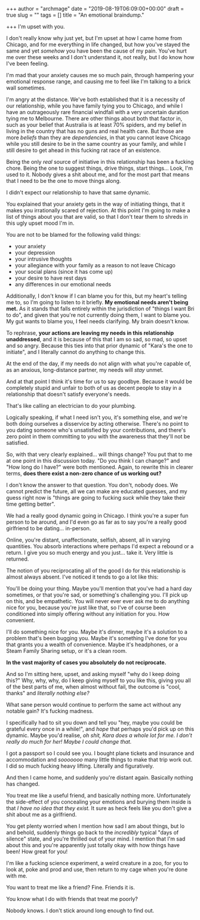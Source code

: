 +++
author = "archmage"
date = "2019-08-19T06:09:00+00:00"
draft = true
slug = ""
tags = []
title = "An emotional braindump."

+++
I'm upset with you.

I don't really know why just yet, but I'm upset at how I came home from Chicago, and for me everything in life changed, but how you've stayed the same and yet _somehow_ you have been the cause of my pain. You've hurt me over these weeks and I don't understand it, not really, but I do know how I've been feeling.

I'm mad that your anxiety causes me so much pain, through hampering your emotional response range, and causing me to feel like I'm talking to a brick wall sometimes. 

I'm angry at the distance. We've both established that it is a necessity of our relationship, while you have family tying you to Chicago, and while I have an outrageously rare financial windfall with a very uncertain duration tying me to Melbourne. There are other things about both that factor in, such as your belief that Australia is at least 70% spiders, and my belief in living in the country that has no guns and real health care. But those are more _beliefs_ than they are _dependencies_, in that you cannot leave Chicago while you still desire to be in the same country as your family, and while I still desire to get ahead in this fucking rat race of an existence.

Being the only _real_ source of initiative in this relationship has been a fucking chore. Being the one to suggest things, drive things, start things... Look, I'm used to it. Nobody gives a shit about me, and for the most part that means that I need to be the one to move things along.

I didn't expect our relationship to have that same dynamic.

You explained that your anxiety gets in the way of initiating things, that it makes you irrationally scared of rejection. At this point I'm going to make a list of things about you that are valid, so that I don't tear them to shreds in this ugly upset mood I'm in.

You are not to be blamed for the following valid things:

* your anxiety
* your depression
* your intrusive thoughts
* your allegiance with your family as a reason to not leave Chicago
* your social plans (since it has come up)
* your desire to have rest days
* any differences in our emotional needs

Additionally, I don't know if I can blame you for this, but my heart's telling me to, so I'm going to listen to it briefly. **My emotional needs aren't being met.** As it stands that falls entirely within the jurisdiction of "things I want Bri to do", and given that you're not currently doing them, I want to blame you. My gut wants to blame you, I feel needs clarifying. My brain doesn't know.

To rephrase, **your actions are leaving my needs in this relationship unaddressed**, and it is because of this that I am so sad, so mad, so upset and so angry. Because this ties into that prior dynamic of "Kara's the one to initiate", and I literally cannot do anything to change this.

At the end of the day, if my needs do not align with what you're capable of, as an anxious, long-distance partner, my needs will _stay_ unmet.

And at that point I think it's time for us to say goodbye. Because it would be completely stupid and unfair to both of us as decent people to stay in a relationship that doesn't satisfy everyone's needs.

That's like calling an electrician to do your plumbing.

Logically speaking, if what I need isn't you, it's something else, and we're both doing ourselves a disservice by acting otherwise. There's no point to you dating someone who's unsatisfied by your contributions, and there's zero point in them committing to you with the awareness that they'll not be satisfied.

So, with that very clearly explained... will things change? You put that to me at one point in this discussion today. "Do you think I can change?" and "How long do I have?" were both mentioned. Again, to rewrite this in clearer terms, **does there exist a non-zero chance of us working out?** 

I don't know the answer to that question. You don't, nobody does. We cannot predict the future, all we can make are educated guesses, and my guess right now is "things are going to fucking _suck_ while they take their time getting better".

We had a really good dynamic going in Chicago. I think you're a super fun person to be around, and I'd even go as far as to say you're a really good girlfriend to be dating... in-person.

Online, you're distant, unaffectionate, selfish, absent, all in varying quantities. You absorb interactions where perhaps I'd expect a rebound or a return. I give you so much energy and you just... take it. Very little is returned.

The notion of you reciprocating all of the good I do for this relationship is almost always absent. I've noticed it tends to go a lot like this:

You'll be doing your thing. Maybe you'll mention that you've had a hard day sometimes, or that you're sad, or something's challenging you. I'll pick up on this, and be empathetic. You will never ever ever ask me to do anything nice for you, because you're just like that, so I've of course been conditioned into simply offering without any initiation for you. How convenient.

I'll do something nice for you. Maybe it's dinner, maybe it's a solution to a problem that's been bugging you. Maybe it's something I've done for you that grants you a wealth of convenience. Maybe it's headphones, or a Steam Family Sharing setup, or it's a clean room.

**In the vast majority of cases you absolutely do not reciprocate.**

And so I'm sitting here, upset, and asking myself "why do I keep doing this?" Why, why, why, do I keep giving myself to you like this, giving you all of the best parts of me, when almost without fail, the outcome is "cool, thanks" and _literally nothing else?_

What sane person would continue to perform the same act without any notable gain? It's fucking madness.

I specifically had to sit you down and tell you "hey, maybe you could be grateful every once in a while!", and _hope_ that perhaps you'd pick up on this dynamic. Maybe you'd realise, _oh shit, Kara does a whole lot for me. I don't really do much for her! Maybe I could change that._

I got a passport so I could see you. I bought plane tickets and insurance and accommodation and _sooooooo_ many little things to make that trip work out. I did so much fucking heavy lifting. Literally and figuratively.

And then I came home, and suddenly you're distant again. Basically nothing has changed. 

You treat me like a useful friend, and basically nothing more. Unfortunately the side-effect of you concealing your emotions and burying them inside is that _I have no idea that they exist._ It sure as heck feels like you don't give a shit about me as a girlfriend.

You get plenty worried when I mention how sad I am about things, but lo and behold, suddenly things go back to the _incredibly_ typical "days of silence" state, and you're thrilled out of your mind. I mention that I'm sad about this and you're apparently just totally okay with how things have been! How great for you!

I'm like a fucking science experiment, a weird creature in a zoo, for you to look at, poke and prod and use, then return to my cage when you're done with me.

You want to treat me like a friend? Fine. Friends it is.

You know what I do with friends that treat me poorly?

Nobody knows. I don't stick around long enough to find out.